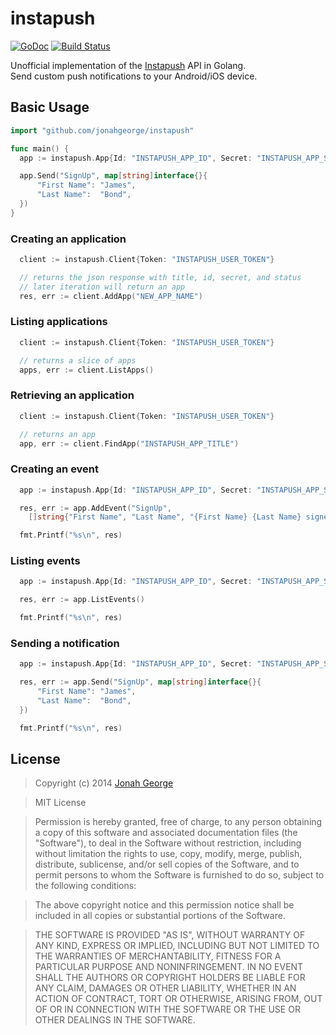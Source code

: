 # instapush 
[![GoDoc](https://godoc.org/github.com/jonahgeorge/instapush?status.png)](https://godoc.org/github.com/jonahgeorge/instapush) 
[![Build Status](https://travis-ci.org/jonahgeorge/instapush.svg)](https://travis-ci.org/jonahgeorge/instapush)

Unofficial implementation of the [Instapush](https://instapush.im/) API in Golang.<br/>
Send custom push notifications to your Android/iOS device.<br/>

## Basic Usage
``` go
import "github.com/jonahgeorge/instapush"

func main() {
  app := instapush.App{Id: "INSTAPUSH_APP_ID", Secret: "INSTAPUSH_APP_SECERT"}

  app.Send("SignUp", map[string]interface{}{
      "First Name": "James",
      "Last Name":  "Bond",
  })
}
```

### Creating an application
``` go
  client := instapush.Client{Token: "INSTAPUSH_USER_TOKEN"}

  // returns the json response with title, id, secret, and status
  // later iteration will return an app
  res, err := client.AddApp("NEW_APP_NAME")
```

### Listing applications
``` go
  client := instapush.Client{Token: "INSTAPUSH_USER_TOKEN"}

  // returns a slice of apps
  apps, err := client.ListApps()
```

### Retrieving an application
``` go
  client := instapush.Client{Token: "INSTAPUSH_USER_TOKEN"}

  // returns an app
  app, err := client.FindApp("INSTAPUSH_APP_TITLE")
```

### Creating an event
``` go
  app := instapush.App{Id: "INSTAPUSH_APP_ID", Secret: "INSTAPUSH_APP_SECERT"}

  res, err := app.AddEvent("SignUp", 
    []string{"First Name", "Last Name", "{First Name} {Last Name} signed up for your app!"})

  fmt.Printf("%s\n", res)
```

### Listing events
``` go
  app := instapush.App{Id: "INSTAPUSH_APP_ID", Secret: "INSTAPUSH_APP_SECERT"}

  res, err := app.ListEvents()

  fmt.Printf("%s\n", res)
```

### Sending a notification
``` go
  app := instapush.App{Id: "INSTAPUSH_APP_ID", Secret: "INSTAPUSH_APP_SECERT"}

  res, err := app.Send("SignUp", map[string]interface{}{
      "First Name": "James",
      "Last Name":  "Bond",
  })

  fmt.Printf("%s\n", res)
```

## License
>Copyright (c) 2014 [Jonah George](http://jonahgeorge.com)

>MIT License

>Permission is hereby granted, free of charge, to any person obtaining a copy of this software and associated documentation files (the "Software"), to deal in the Software without restriction, including without limitation the rights to use, copy, modify, merge, publish, distribute, sublicense, and/or sell copies of the Software, and to permit persons to whom the Software is furnished to do so, subject to the following conditions:

>The above copyright notice and this permission notice shall be included in all copies or substantial portions of the Software.

>THE SOFTWARE IS PROVIDED "AS IS", WITHOUT WARRANTY OF ANY KIND, EXPRESS OR IMPLIED, INCLUDING BUT NOT LIMITED TO THE WARRANTIES OF MERCHANTABILITY, FITNESS FOR A PARTICULAR PURPOSE AND NONINFRINGEMENT. IN NO EVENT SHALL THE AUTHORS OR COPYRIGHT HOLDERS BE LIABLE FOR ANY CLAIM, DAMAGES OR OTHER LIABILITY, WHETHER IN AN ACTION OF CONTRACT, TORT OR OTHERWISE, ARISING FROM, OUT OF OR IN CONNECTION WITH THE SOFTWARE OR THE USE OR OTHER DEALINGS IN THE SOFTWARE.
